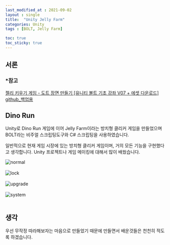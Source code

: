 ```yaml
---
last_modified_at : 2021-09-02
layout : single
title:  "Unity Jelly Farm"
categories: Unity
tags : [BOLT, Jelly Farm]

toc: true
toc_sticky: true
---
```

## 서론
### *참고
<a href='https://www.youtube.com/watch?v=G6NronfnXfg&list=PLO-mt5Iu5TeZA0y889ZMi9wJafthif03i'>젤리 키우기 게임 - 도트 장면 만들기 [유니티 볼트 기초 강좌 V07 + 에셋 다운로드]</a>  
<a href='https://github.com/lubiksss/Jelly_Farm'>github_백업용</a>

## Dino Run
Unity로 Dino Run 게임에 이어 Jelly Farm이라는 방치형 클리커 게임을 만들었으며 BOLT라는 비주얼 스크립팅도구와 C# 스크립팅을 사용하였습니다.  

일반적으로 현재 게임 시장에 있는 방치형 클리커 게임이며, 거의 모든 기능을 구현했다고 생각합니다. Unity 프로젝트나 게임 메이킹에 대해서 많이 배웠습니다.  

<img src = 'https://user-images.githubusercontent.com/67966414/131851210-d87ba36f-3d85-457b-ac54-c570f638311c.JPG' alt = 'normal' style="margin-left: auto; margin-right: auto; display: block;">
<br>
<img src = 'https://user-images.githubusercontent.com/67966414/131852607-31611781-cf5e-4cf7-9740-536da8a79b74.JPG' alt = 'lock' style="margin-left: auto; margin-right: auto; display: block;">
<br>
<img src = 'https://user-images.githubusercontent.com/67966414/131852644-1a1ac4e4-30bf-42fc-85b9-19cf8a4c7128.JPG' alt = 'upgrade' style="margin-left: auto; margin-right: auto; display: block;">
<br>
<img src = 'https://user-images.githubusercontent.com/67966414/131852673-32cda5e5-bd99-4b98-8d17-537d753d0e3b.JPG' alt = 'system' style="margin-left: auto; margin-right: auto; display: block;">
<br>

## 생각
우선 무작정 따라해보자는 마음으로 만들었기 때문에 만들면서 배운것들은 천천히 적도록 하겠습니다.